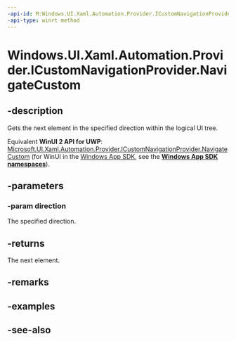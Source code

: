 ```yaml
---
-api-id: M:Windows.UI.Xaml.Automation.Provider.ICustomNavigationProvider.NavigateCustom(Windows.UI.Xaml.Automation.Peers.AutomationNavigationDirection)
-api-type: winrt method
---
```


<!-- Method syntax
public object NavigateCustom(Windows.UI.Xaml.Automation.Peers.AutomationNavigationDirection direction)
-->

# Windows.UI.Xaml.Automation.Provider.ICustomNavigationProvider.NavigateCustom

## -description
Gets the next element in the specified direction within the logical UI tree.

Equivalent **WinUI 2 API for UWP**: [Microsoft.UI.Xaml.Automation.Provider.ICustomNavigationProvider.NavigateCustom](/windows/winui/api/microsoft.ui.xaml.automation.provider.icustomnavigationprovider.navigatecustom) (for WinUI in the [Windows App SDK](/windows/apps/windows-app-sdk/), see the **[Windows App SDK namespaces](/windows/windows-app-sdk/api/winrt/)**).

## -parameters
### -param direction
The specified direction.

## -returns
The next element.

## -remarks

## -examples

## -see-also

